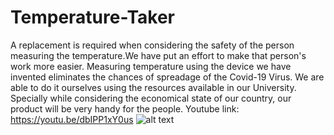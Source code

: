 # Temperature-Taker
A replacement is required when considering the safety of the person measuring the temperature.We have put an  effort to make that person's work more easier. Measuring temperature using the device we have invented eliminates the chances of spreadage of the Covid-19  Virus. We are able to do it ourselves using the resources available in our University. Specially while considering the  economical state of our country, our product will be very handy for the people.
Youtube link: https://youtu.be/dbIPP1xY0us
![alt text](https://i.postimg.cc/2y0gsJSS/11.png)
